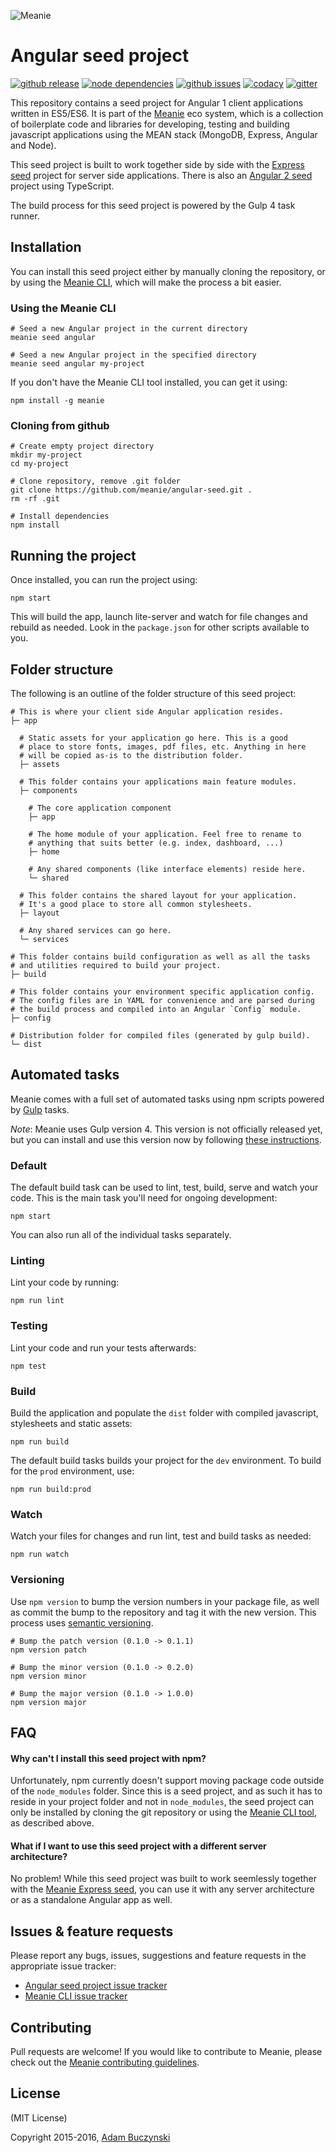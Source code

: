 ![Meanie](https://raw.githubusercontent.com/meanie/meanie/master/meanie-logo-full.png)

# Angular seed project

[![github release](https://img.shields.io/github/release/meanie/angular-seed.svg)](https://github.com/meanie/angular-seed/releases)
[![node dependencies](https://david-dm.org/meanie/angular-seed.svg)](https://david-dm.org/meanie/angular-seed)
[![github issues](https://img.shields.io/github/issues/meanie/angular-seed.svg)](https://github.com/meanie/angular-seed/issues)
[![codacy](https://img.shields.io/codacy/e7834f33fcb24ee9a390a3872794d078.svg)](https://www.codacy.com/app/meanie/angular-seed)
[![gitter](https://img.shields.io/badge/gitter-join%20chat%20%E2%86%92-brightgreen.svg)](https://gitter.im/meanie/meanie?utm_source=badge&utm_medium=badge&utm_campaign=pr-badge&utm_content=badge)

This repository contains a seed project for Angular 1 client applications written in ES5/ES6. It is part of the [Meanie](https://github.com/meanie/meanie) eco system, which is a collection of boilerplate code and libraries for developing, testing and building javascript applications using the MEAN stack (MongoDB, Express, Angular and Node).

This seed project is built to work together side by side with the [Express seed](https://github.com/meanie/express-seed) project for server side applications. There is also an [Angular 2 seed](https://github.com/meanie/angular2-seed) project using TypeScript.

The build process for this seed project is powered by the Gulp 4 task runner.

## Installation
You can install this seed project either by manually cloning the repository, or by using the [Meanie CLI](https://www.npmjs.com/package/meanie), which will make the process a bit easier.

### Using the Meanie CLI
```shell
# Seed a new Angular project in the current directory
meanie seed angular

# Seed a new Angular project in the specified directory
meanie seed angular my-project
```

If you don't have the Meanie CLI tool installed, you can get it using:

```shell
npm install -g meanie
```

### Cloning from github
```shell
# Create empty project directory
mkdir my-project
cd my-project

# Clone repository, remove .git folder
git clone https://github.com/meanie/angular-seed.git .
rm -rf .git

# Install dependencies
npm install
```

## Running the project
Once installed, you can run the project using:

```shell
npm start
```

This will build the app, launch lite-server and watch for file changes and rebuild as needed. Look in the `package.json` for other scripts available to you.

## Folder structure

The following is an outline of the folder structure of this seed project:

```shell
# This is where your client side Angular application resides.
├─ app

  # Static assets for your application go here. This is a good
  # place to store fonts, images, pdf files, etc. Anything in here
  # will be copied as-is to the distribution folder.
  ├─ assets

  # This folder contains your applications main feature modules.
  ├─ components

    # The core application component
    ├─ app

    # The home module of your application. Feel free to rename to
    # anything that suits better (e.g. index, dashboard, ...)
    ├─ home

    # Any shared components (like interface elements) reside here.
    └─ shared

  # This folder contains the shared layout for your application.
  # It's a good place to store all common stylesheets.
  ├─ layout

  # Any shared services can go here.
  └─ services

# This folder contains build configuration as well as all the tasks
# and utilities required to build your project.
├─ build

# This folder contains your environment specific application config.
# The config files are in YAML for convenience and are parsed during
# the build process and compiled into an Angular `Config` module.
├─ config

# Distribution folder for compiled files (generated by gulp build).
└─ dist
```

## Automated tasks

Meanie comes with a full set of automated tasks using npm scripts powered by [Gulp](http://gulpjs.com/) tasks.

*Note*: Meanie uses Gulp version 4. This version is not officially released yet, but you can install and use this version now by following [these instructions](http://demisx.github.io/gulp4/2015/01/15/install-gulp4.html).

### Default
The default build task can be used to lint, test, build, serve and watch your code. This is the main task you'll need for ongoing development:
```shell
npm start
```

You can also run all of the individual tasks separately.

### Linting
Lint your code by running:
```shell
npm run lint
```

### Testing
Lint your code and run your tests afterwards:
```shell
npm test
```

### Build
Build the application and populate the `dist` folder with compiled javascript, stylesheets and static assets:
```shell
npm run build
```

The default build tasks builds your project for the `dev` environment. To build for the `prod` environment, use:
```shell
npm run build:prod
```

### Watch
Watch your files for changes and run lint, test and build tasks as needed:
```shell
npm run watch
```

### Versioning
Use `npm version` to bump the version numbers in your package file, as well as commit the bump to the repository and tag it with the new version. This process uses [semantic versioning](https://github.com/npm/node-semver).

```shell
# Bump the patch version (0.1.0 -> 0.1.1)
npm version patch

# Bump the minor version (0.1.0 -> 0.2.0)
npm version minor

# Bump the major version (0.1.0 -> 1.0.0)
npm version major
```

## FAQ

#### Why can't I install this seed project with npm?

Unfortunately, npm currently doesn't support moving package code outside of the `node_modules` folder. Since this is a seed project, and as such it has to reside in your project folder and not in `node_modules`, the seed project can only be installed by cloning the git repository or using the [Meanie CLI tool](https://github.com/meanie/meanie), as described above.

#### What if I want to use this seed project with a different server architecture?

No problem! While this seed project was built to work seemlessly together with the [Meanie Express seed](https://github.com/meanie/express-seed), you can use it with any server architecture or as a standalone Angular app as well.

## Issues & feature requests

Please report any bugs, issues, suggestions and feature requests in the appropriate issue tracker:
* [Angular seed project issue tracker](https://github.com/meanie/angular-seed/issues)
* [Meanie CLI issue tracker](https://github.com/meanie/meanie/issues)

## Contributing

Pull requests are welcome! If you would like to contribute to Meanie, please check out the [Meanie contributing guidelines](https://github.com/meanie/meanie/blob/master/CONTRIBUTING.md).

## License

(MIT License)

Copyright 2015-2016, [Adam Buczynski](http://adambuczynski.com)
